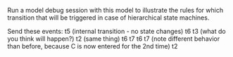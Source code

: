 Run a model debug session with this model to illustrate the rules for which transition that will be triggered in case of hierarchical state machines.

Send these events: 
t5 (internal transition - no state changes)
t6
t3 (what do you think will happen?)
t2 (same thing)
t6
t7
t6
t7 (note different behavior than before, because C is now entered for the 2nd time)
t2
